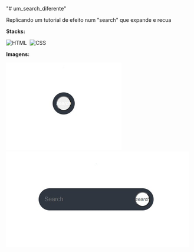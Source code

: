 "# um_search_diferente" 

Replicando um tutorial de efeito num "search" que expande e recua

<strong>Stacks:</strong>

![HTML](https://img.shields.io/badge/-HTML-05122A?style=flat&logo=HTML5)&nbsp;
![CSS](https://img.shields.io/badge/-CSS-05122A?style=flat&logo=CSS3&logoColor=1572B6)&nbsp;

<strong>Imagens:</strong>

<img src="https://github.com/wandersoncsouza/um_search_diferente/blob/master/search%20fechado.jpg">&nbsp;&nbsp;&nbsp;&nbsp;&nbsp;&nbsp;<img src="https://github.com/wandersoncsouza/um_search_diferente/blob/master/search%20aberto.jpg">  
